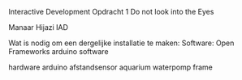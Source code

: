 Interactive Development 
Opdracht 1 Do not look into the Eyes

Manaar Hijazi
IAD

Wat is nodig om een dergelijke installatie te maken: 
Software: 
	Open Frameworks
	arduino software

hardware
	arduino
	afstandsensor 
	aquarium 
	waterpomp
	frame 
